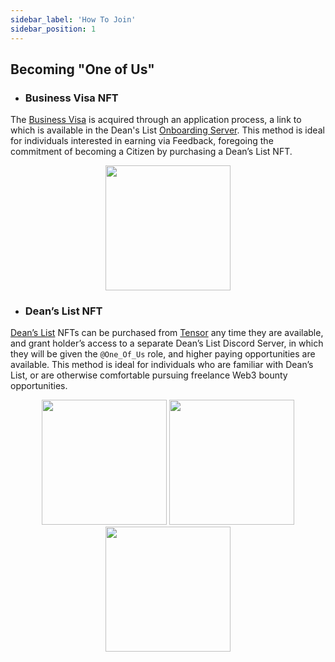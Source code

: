 ```yaml
---
sidebar_label: 'How To Join'
sidebar_position: 1
---
```


## Becoming "One of Us"

- ### Business Visa NFT

The [Business Visa](https://visa.deanslist.services/) is acquired through an application process, a link to which is available in the Dean's List [Onboarding Server](https://discord.gg/BJRdzwFeun). This method is ideal for individuals interested in earning via Feedback, foregoing the commitment of becoming a Citizen by purchasing a Dean’s List NFT.

<p align="center">
  <img src="https://pbs.twimg.com/media/F4FF0DOWYAAB2jS?format=jpg&name=large" width="200"/>
</p>

- ### Dean’s List NFT

[Dean’s List](https://www.tensor.trade/trade/deanslist) NFTs can be purchased from [Tensor](https://www.tensor.trade/) any time they are available, and grant holder’s access to a separate Dean’s List Discord Server, in which they will be given the `@One_Of_Us` role, and higher paying opportunities are available. This method is ideal for individuals who are familiar with Dean’s List, or are otherwise comfortable pursuing freelance Web3 bounty opportunities.

<p align="center">
  <img src="https://lh3.googleusercontent.com/-SJDtIfw0PgTdcDvVIP-3sDP3Y8fsfy0zS-_t_ZpSXIwauthkH09xGjVFliJx79T6EpNLyu9QG65sT9kITPf_hKCklFObFzocw" width="200"/>
  <img src="https://prod-image-cdn.tensor.trade/images/slug=46c05bd6-8617-44de-b6e1-8ab615caf527/400x400/freeze=false/https%3A%2F%2Fshdw-drive.genesysgo.net%2FGQfWBgNh4GUM1Y7nRrx8MFiMoxDLcNDCpsptXYxbozAE%2F56.png" width="200"/>
  <img src="https://prod-image-cdn.tensor.trade/images/slug=46c05bd6-8617-44de-b6e1-8ab615caf527/400x400/freeze=false/https%3A%2F%2Fshdw-drive.genesysgo.net%2FGQfWBgNh4GUM1Y7nRrx8MFiMoxDLcNDCpsptXYxbozAE%2F32.png" width="200"/>
</p>
